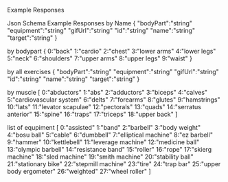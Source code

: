 Example Responses

Json Schema Example Responses
by Name
{ 
    "bodyPart":"string"
    "equipment":"string"
    "gifUrl":"string"
    "id":"string"
    "name":"string"
    "target":"string"
}

by bodypart
{
    0:"back"
    1:"cardio"
    2:"chest"
    3:"lower arms"
    4:"lower legs"
    5:"neck"
    6:"shoulders"
    7:"upper arms"
    8:"upper legs"
    9:"waist"
}

by all exercises
{
    "bodyPart":"string"
    "equipment":"string"
    "gifUrl":"string"
    "id":"string"
    "name":"string"
    "target":"string"
}

by muscle
[
    0:"abductors"
    1:"abs"
    2:"adductors"
    3:"biceps"
    4:"calves"
    5:"cardiovascular system"
    6:"delts"
    7:"forearms"
    8:"glutes"
    9:"hamstrings"
    10:"lats"
    11:"levator scapulae"
    12:"pectorals"
    13:"quads"
    14:"serratus anterior"
    15:"spine"
    16:"traps"
    17:"triceps"
    18:"upper back"
]

list of equpiment
[
    0:"assisted"
    1:"band"
    2:"barbell"
    3:"body weight"
    4:"bosu ball"
    5:"cable"
    6:"dumbbell"
    7:"elliptical machine"
    8:"ez barbell"
    9:"hammer"
    10:"kettlebell"
    11:"leverage machine"
    12:"medicine ball"
    13:"olympic barbell"
    14:"resistance band"
    15:"roller"
    16:"rope"
    17:"skierg machine"
    18:"sled machine"
    19:"smith machine"
    20:"stability ball"
    21:"stationary bike"
    22:"stepmill machine"
    23:"tire"
    24:"trap bar"
    25:"upper body ergometer"
    26:"weighted"
    27:"wheel roller"
]